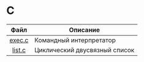 # C

| Файл | Описание |
|:----:|----------|
|[exec.c](https://github.com/alzoi/C/blob/master/exec.c)| Командный интерпретатор|
|[list.c](https://github.com/alzoi/C/blob/master/list.c)| Циклический двусвязный список|

